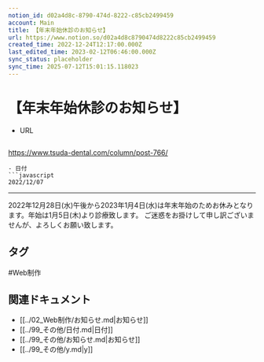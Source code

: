 ```yaml
---
notion_id: d02a4d8c-8790-474d-8222-c85cb2499459
account: Main
title: 【年末年始休診のお知らせ】
url: https://www.notion.so/d02a4d8c8790474d8222c85cb2499459
created_time: 2022-12-24T12:17:00.000Z
last_edited_time: 2023-02-12T06:46:00.000Z
sync_status: placeholder
sync_time: 2025-07-12T15:01:15.118023
---
```

# 【年末年始休診のお知らせ】

- URL
  ```javascript
https://www.tsuda-dental.com/column/post-766/
  ```
- 日付
  ```javascript
2022/12/07
  ```
---
2022年12月28日(水)午後から2023年1月4日(水)は年末年始のためお休みとなります。年始は1月5日(木)より診療致します。
ご迷惑をお掛けして申し訳ございませんが、よろしくお願い致します。

## タグ

#Web制作 

## 関連ドキュメント

- [[../02_Web制作/お知らせ.md|お知らせ]]
- [[../99_その他/日付.md|日付]]
- [[../99_その他/お知らせ.md|お知らせ]]
- [[../99_その他/y.md|y]]
